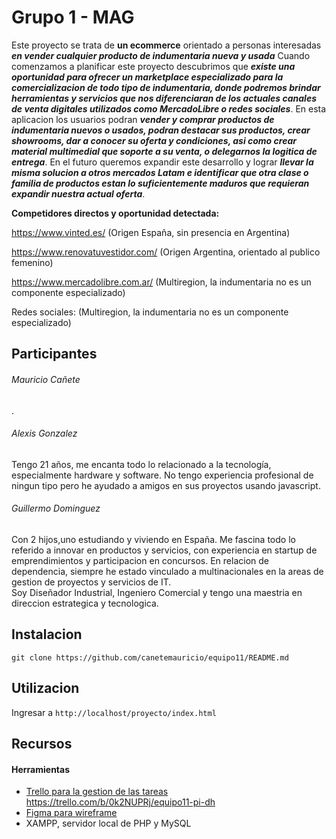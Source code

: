 # Grupo 1 - MAG

Este proyecto se trata de **un ecommerce** orientado a personas interesadas ***en vender cualquier producto de indumentaria nueva y usada*** Cuando comenzamos a planificar este proyecto descubrimos que ***existe una oportunidad para ofrecer un marketplace especializado para la comercializacion de todo tipo de indumentaria, donde podremos brindar  herramientas y servicios que nos diferenciaran de los actuales canales de venta digitales utilizados como MercadoLibre o redes sociales***. En esta aplicacion los usuarios podran ***vender y comprar productos de indumentaria nuevos o usados, podran destacar sus productos, crear showrooms, dar a conocer su oferta y condiciones, asi como crear material multimedial que soporte a su venta, o delegarnos la logitica de entrega***. En el futuro queremos expandir este desarrollo y lograr ***llevar la misma solucion a otros mercados Latam e identificar que otra clase o familia de productos estan lo suficientemente maduros que requieran expandir nuestra actual oferta***.

**Competidores directos y oportunidad detectada:** 

https://www.vinted.es/ (Origen España, sin presencia en Argentina)

https://www.renovatuvestidor.com/ (Origen Argentina, orientado al publico femenino)

https://www.mercadolibre.com.ar/ (Multiregion, la indumentaria no es un componente especializado) 

Redes sociales: (Multiregion, la indumentaria no es un componente especializado)  
 
 

## Participantes

###### Mauricio Cañete 
.

###### Alexis Gonzalez 
Tengo 21 años, me encanta todo lo relacionado a la tecnología, especialmente hardware y software. No tengo experiencia profesional de ningun tipo pero he ayudado a amigos en sus proyectos usando javascript.

###### Guillermo Dominguez
Con 2 hijos,uno estudiando y viviendo en España. Me fascina todo lo referido a innovar en productos y servicios, con experiencia en startup de emprendimientos y participacion en concursos. En relacion de dependencia, siempre he estado vinculado a multinacionales en la areas de gestion de proyectos y servicios de IT.  
Soy Diseñador Industrial, Ingeniero Comercial y tengo una maestria en direccion estrategica y tecnologica.



## Instalacion

```git clone https://github.com/canetemauricio/equipo11/README.md```



## Utilizacion

Ingresar a ```http://localhost/proyecto/index.html``` 



## Recursos

#### Herramientas

- [Trello para la gestion de las tareas](https://trello.com) https://trello.com/b/0k2NUPRj/equipo11-pi-dh
- [Figma para wireframe](https://figma.com)
- XAMPP, servidor local de PHP y MySQL

